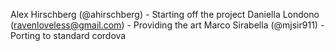 Alex Hirschberg (@ahirschberg) - Starting off the project
Daniella Londono (ravenloveless@gmail.com) - Providing the art
Marco Sirabella (@mjsir911) - Porting to standard cordova
